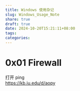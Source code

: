 ```yaml
---
title: Windows 使用杂记
slug: Windows_Usage_Note
share: true
draft: true
date: 2024-10-20T15:21:11+08:00
tags: 
categories: 
---
```


# 0x01 Firewall

打开 ping <br>
https://kb.iu.edu/d/aopy